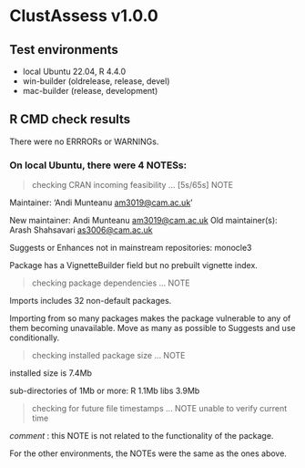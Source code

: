 # ClustAssess v1.0.0

## Test environments
- local Ubuntu 22.04, R 4.4.0
- win-builder (oldrelease, release, devel)
- mac-builder (release, development)

## R CMD check results
There were no ERRRORs or WARNINGs.

### On local Ubuntu, there were 4 NOTESs:
> checking CRAN incoming feasibility ... [5s/65s] NOTE

Maintainer: ‘Andi Munteanu <am3019@cam.ac.uk>’

New maintainer:
  Andi Munteanu <am3019@cam.ac.uk>
Old maintainer(s):
  Arash Shahsavari <as3006@cam.ac.uk>

Suggests or Enhances not in mainstream repositories:
  monocle3

Package has a VignetteBuilder field but no prebuilt vignette index.

> checking package dependencies ... NOTE

Imports includes 32 non-default packages.

Importing from so many packages makes the package vulnerable to any of
them becoming unavailable.  Move as many as possible to Suggests and
use conditionally.

> checking installed package size ... NOTE

installed size is  7.4Mb

sub-directories of 1Mb or more:
R      1.1Mb
libs   3.9Mb

> checking for future file timestamps ... NOTE
unable to verify current time

*comment* : this NOTE is not related to the functionality of the package.

For the other environments, the NOTEs were the same as the ones above.